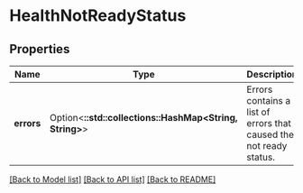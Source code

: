 # HealthNotReadyStatus

## Properties

Name | Type | Description | Notes
------------ | ------------- | ------------- | -------------
**errors** | Option<**::std::collections::HashMap<String, String>**> | Errors contains a list of errors that caused the not ready status. | [optional]

[[Back to Model list]](../README.md#documentation-for-models) [[Back to API list]](../README.md#documentation-for-api-endpoints) [[Back to README]](../README.md)


